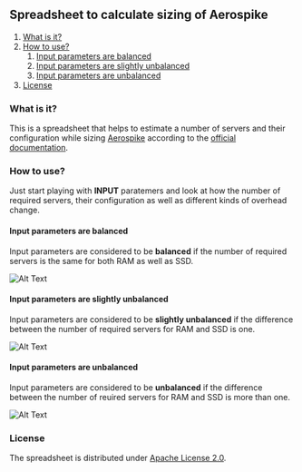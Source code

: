 ## Spreadsheet to calculate sizing of Aerospike

1. [What is it?](#what-is-it)
2. [How to use?](#how-to-use)
    1. [Input parameters are balanced](#input-parameters-are-balanced)
    2. [Input parameters are slightly unbalanced](#input-parameters-are-slightly-unbalanced)
    3. [Input parameters are unbalanced](#input-parameters-are-unbalanced)
3. [License](#license)

### What is it?
This is a spreadsheet that helps to estimate a number of servers and their configuration while sizing [Aerospike](http://www.aerospike.com) according to the [official documentation](http://www.aerospike.com/docs/operations/plan/capacity/).

### How to use?
Just start playing with **INPUT** paratemers and look at how the number of required servers, their configuration as well as different kinds of overhead change.

#### Input parameters are balanced
Input parameters are considered to be **balanced** if the number of required servers is the same for both RAM as well as SSD.


![Alt Text](https://raw.githubusercontent.com/szhem/aerospike-sizing/master/images/aerospike_sizing_green.png)

#### Input parameters are slightly unbalanced
Input parameters are considered to be **slightly unbalanced** if the difference between the number of required servers for RAM and SSD is one.


![Alt Text](https://raw.githubusercontent.com/szhem/aerospike-sizing/master/images/aerospike_sizing_yellow.png)


#### Input parameters are unbalanced
Input parameters are considered to be **unbalanced** if the difference between the number of reuired servers for RAM and SSD is more than one.


![Alt Text](https://raw.githubusercontent.com/szhem/aerospike-sizing/master/images/aerospike_sizing_red.png)

### License

The spreadsheet is distributed under [Apache License 2.0](http://www.apache.org/licenses/LICENSE-2.0).
